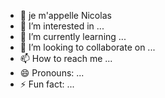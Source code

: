 - 👋 je m'appelle Nicolas 
- 👀 I’m interested in ...
- 🌱 I’m currently learning ...
- 💞️ I’m looking to collaborate on ...
- 📫 How to reach me ...
- 😄 Pronouns: ...
- ⚡ Fun fact: ...

<!---
fous66/fous66 is a ✨ special ✨ repository because its `README.md` (this file) appears on your GitHub profile.
You can click the Preview link to take a look at your changes.
ajouter votre code et votre numero de telephone pour d'infos
voytre numero wattsapp
